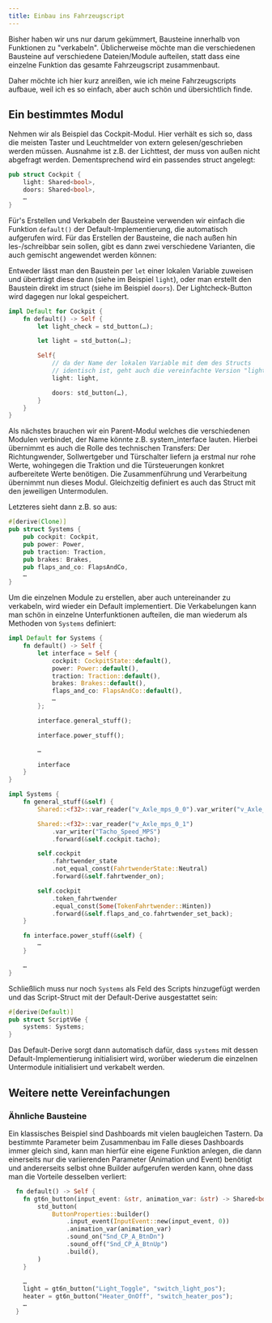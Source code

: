```yaml
---
title: Einbau ins Fahrzeugscript
---
```


Bisher haben wir uns nur darum gekümmert, Bausteine innerhalb von Funktionen zu "verkabeln".
Üblicherweise möchte man die verschiedenen Bausteine auf verschiedene Dateien/Module aufteilen, statt dass eine einzelne Funktion
das gesamte Fahrzeugscript zusammenbaut.

Daher möchte ich hier kurz anreißen, wie ich meine Fahrzeugscripts aufbaue, weil ich es so einfach, aber auch schön
und übersichtlich finde.

## Ein bestimmtes Modul

Nehmen wir als Beispiel das Cockpit-Modul. Hier verhält es sich so, dass die meisten Taster und Leuchtmelder von extern gelesen/geschrieben werden müssen. Ausnahme ist z.B. der Lichttest, der muss von außen nicht abgefragt werden. Dementsprechend wird ein passendes struct angelegt:

```rust
pub struct Cockpit {
    light: Shared<bool>,
    doors: Shared<bool>,
    …
}
```

Für's Erstellen und Verkabeln der Bausteine verwenden wir einfach die Funktion `default()` der Default-Implementierung, die automatisch
aufgerufen wird. Für das Erstellen der Bausteine, die nach außen hin les-/schreibbar sein sollen, gibt es dann zwei verschiedene Varianten, die auch gemischt angewendet werden können:

Entweder lässt man den Baustein per `let` einer lokalen Variable zuweisen und überträgt diese dann (siehe im Beispiel `light`), oder man erstellt den Baustein direkt im struct (siehe im Beispiel `doors`). Der Lightcheck-Button wird dagegen nur lokal gespeichert.

```rust
impl Default for Cockpit {
    fn default() -> Self {
        let light_check = std_button(…);

        let light = std_button(…);

        Self{
            // da der Name der lokalen Variable mit dem des Structs
            // identisch ist, geht auch die vereinfachte Version "light,":
            light: light,

            doors: std_button(…),
        }
    }
}
```

Als nächstes brauchen wir ein Parent-Modul welches die verschiedenen Modulen verbindet, der Name könnte z.B. system_interface lauten. Hierbei übernimmt es auch die Rolle des technischen
Transfers: Der Richtungwender, Sollwertgeber und Türschalter liefern ja erstmal nur rohe Werte, wohingegen die Traktion und die
Türsteuerungen konkret aufbereitete Werte benötigen. Die Zusammenführung und Verarbeitung übernimmt nun dieses Modul. Gleichzeitig definiert es auch das Struct mit den jeweiligen Untermodulen.

Letzteres sieht dann z.B. so aus:

```rust
#[derive(Clone)]
pub struct Systems {
    pub cockpit: Cockpit,
    pub power: Power,
    pub traction: Traction,
    pub brakes: Brakes,
    pub flaps_and_co: FlapsAndCo,
    …
}
```

Um die einzelnen Module zu erstellen, aber auch untereinander zu verkabeln, wird wieder ein Default implementiert. Die Verkabelungen kann man schön in einzelne Unterfunktionen aufteilen, die man wiederum als Methoden von `Systems` definiert:

```rust
impl Default for Systems {
    fn default() -> Self {
        let interface = Self {
            cockpit: CockpitState::default(),
            power: Power::default(),
            traction: Traction::default(),
            brakes: Brakes::default(),
            flaps_and_co: FlapsAndCo::default(),
            …
        };

        interface.general_stuff();

        interface.power_stuff();

        …

        interface
    }
}

impl Systems {
    fn general_stuff(&self) {
        Shared::<f32>::var_reader("v_Axle_mps_0_0").var_writer("v_Axle_mps_0_0_abs");

        Shared::<f32>::var_reader("v_Axle_mps_0_1")
            .var_writer("Tacho_Speed_MPS")
            .forward(&self.cockpit.tacho);

        self.cockpit
            .fahrtwender_state
            .not_equal_const(FahrtwenderState::Neutral)
            .forward(&self.fahrtwender_on);

        self.cockpit
            .token_fahrtwender
            .equal_const(Some(TokenFahrtwender::Hinten))
            .forward(&self.flaps_and_co.fahrtwender_set_back);
    }

    fn interface.power_stuff(&self) {
        …
    }

    …
}

```

Schließlich muss nur noch `Systems` als Feld des Scripts hinzugefügt werden und das Script-Struct mit der Default-Derive ausgestattet sein:

```rust
#[derive(Default)]
pub struct ScriptV6e {
    systems: Systems;
}
```

Das Default-Derive sorgt dann automatisch dafür, dass `systems` mit dessen Default-Implementierung initialisiert wird, worüber wiederum die einzelnen Untermodule initialisiert und verkabelt werden.

## Weitere nette Vereinfachungen

### Ähnliche Bausteine

Ein klassisches Beispiel sind Dashboards mit vielen baugleichen Tastern. Da bestimmte Parameter beim Zusammenbau im Falle dieses Dashboards
immer gleich sind, kann man hierfür eine eigene Funktion anlegen, die dann einerseits nur die variierenden Parameter (Animation und Event) benötigt und andererseits selbst ohne Builder aufgerufen werden kann, ohne dass man die Vorteile desselben verliert:

```rust
  fn default() -> Self {
    fn gt6n_button(input_event: &str, animation_var: &str) -> Shared<bool>{
        std_button(
            ButtonProperties::builder()
                .input_event(InputEvent::new(input_event, 0))
                .animation_var(animation_var)
                .sound_on("Snd_CP_A_BtnDn")
                .sound_off("Snd_CP_A_BtnUp")
                .build(),
        )
    }

    …
    light = gt6n_button("Light_Toggle", "switch_light_pos");
    heater = gt6n_button("Heater_OnOff", "switch_heater_pos");
    …
  }
```
